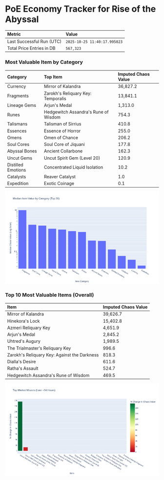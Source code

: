 # PoE Economy Tracker for Rise of the Abyssal

<!-- START_MAINTENANCE -->
| Metric | Value |
|:---|:---|
| Last Successful Run (UTC) | `2025-10-25 11:40:17.995023` |
| Total Price Entries in DB | `567,323` |

<!-- END_MAINTENANCE -->

<!-- START_DATAFRAME_DEBUG -->
<!-- END_DATAFRAME_DEBUG -->

<!-- START_CATEGORY_ANALYSIS -->
### Most Valuable Item by Category
| Category | Top Item | Imputed Chaos Value |
| :--- | :--- | :--- |
| Currency | Mirror of Kalandra | 36,827.2 |
| Fragments | Zarokh's Reliquary Key: Temporalis | 13,841.1 |
| Lineage Gems | Arjun's Medal | 1,313.0 |
| Runes | Hedgewitch Assandra's Rune of Wisdom | 754.3 |
| Talismans | Talisman of Sirrius | 410.8 |
| Essences | Essence of Horror | 255.0 |
| Omens | Omen of Chance | 206.2 |
| Soul Cores | Soul Core of Jiquani | 177.8 |
| Abyssal Bones | Ancient Collarbone | 162.3 |
| Uncut Gems | Uncut Spirit Gem (Level 20) | 120.9 |
| Distilled Emotions | Concentrated Liquid Isolation | 10.2 |
| Catalysts | Reaver Catalyst | 1.0 |
| Expedition | Exotic Coinage | 0.1 |


![Category Analysis Chart](charts/category_analysis.png)
<!-- END_ANALYSIS -->

<!-- START_ANALYSIS -->
### Top 10 Most Valuable Items (Overall)
| Item | Imputed Chaos Value |
| :--- | :--- |
| Mirror of Kalandra | 39,626.7 |
| Hinekora's Lock | 15,402.8 |
| Azmeri Reliquary Key | 4,651.9 |
| Arjun's Medal | 2,845.2 |
| Uhtred's Augury | 1,989.5 |
| The Trialmaster's Reliquary Key | 996.6 |
| Zarokh's Reliquary Key: Against the Darkness | 818.3 |
| Dialla's Desire | 611.6 |
| Ratha's Assault | 524.7 |
| Hedgewitch Assandra's Rune of Wisdom | 469.5 |


![Market Movers Chart](charts/market_movers.png)
<!-- END_ANALYSIS -->
